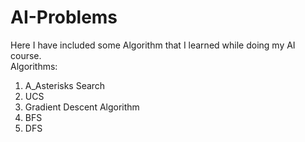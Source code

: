 # AI-Problems
Here I have included some Algorithm that I learned while doing my AI course. 
<br>
Algorithms: <br>
1. A_Asterisks Search
2. UCS
3. Gradient Descent Algorithm
4. BFS
5. DFS
